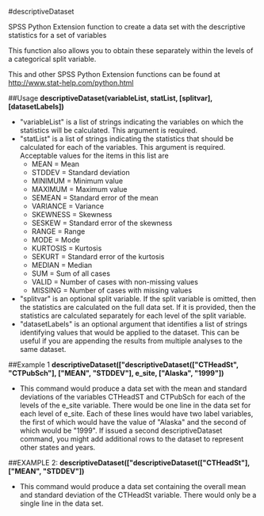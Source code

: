 #descriptiveDataset

SPSS Python Extension function to create a data set with the descriptive statistics for a set of variables

This function also allows you to obtain these separately within the levels of a categorical split variable.

This and other SPSS Python Extension functions can be found at http://www.stat-help.com/python.html

##Usage
**descriptiveDataset(variableList, statList, [splitvar], [datasetLabels])**
* "variableList" is a list of strings indicating the variables on which the statistics will be calculated. This argument is required.
* "statList" is a list of strings indicating the statistics that should be calculated for each of the variables. This argument is required. Acceptable values for the items in this list are
    * MEAN = Mean
    * STDDEV = Standard deviation
    * MINIMUM = Minimum value
    * MAXIMUM = Maximum value
    * SEMEAN = Standard error of the mean
    * VARIANCE = Variance
    * SKEWNESS = Skewness
    * SESKEW = Standard error of the skewness
    * RANGE = Range
    * MODE = Mode 
    * KURTOSIS = Kurtosis
    * SEKURT = Standard error of the kurtosis
    * MEDIAN = Median
    * SUM = Sum of all cases
    * VALID = Number of cases with non-missing values
    * MISSING = Number of cases with missing values
* "splitvar" is an optional split variable. If the split variable is omitted, then the statistics are calculated on the full data set. If it is provided, then the statistics are calculated separately for each level of the split variable.
* "datasetLabels" is an optional argument that identifies a list of strings identifying values that would be applied to the dataset. This can be useful if you are appending the results from multiple analyses to the same dataset.

##Example 1
**descriptiveDataset(["descriptiveDataset(["CTHeadSt", "CTPubSch"], ["MEAN", "STDDEV"], e_site, ["Alaska", "1999"])**
* This command would produce a data set with the mean and standard deviations of the variables CTHeadST and CTPubSch for each of the levels of the e_site variable. There would be one line in the data set for each level of e_site. Each of these lines would have two label variables, the first of which would have the value of "Alaska" and the second of which would be "1999". If issued a second descriptiveDataset command, you might add additional rows to the dataset to represent other states and years.

##EXAMPLE 2: 
**descriptiveDataset(["descriptiveDataset(["CTHeadSt"], ["MEAN", "STDDEV"])**
* This command would produce a data set containing the overall mean and standard deviation of the CTHeadSt variable. There would only be a single line in the data set.

